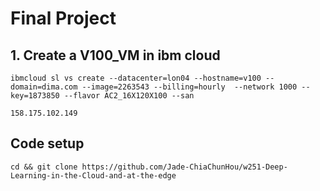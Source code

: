 # Final Project

## 1. Create a V100_VM in ibm cloud
```
ibmcloud sl vs create --datacenter=lon04 --hostname=v100 --domain=dima.com --image=2263543 --billing=hourly  --network 1000 --key=1873850 --flavor AC2_16X120X100 --san

158.175.102.149
```

## Code setup
```
cd && git clone https://github.com/Jade-ChiaChunHou/w251-Deep-Learning-in-the-Cloud-and-at-the-edge
```
